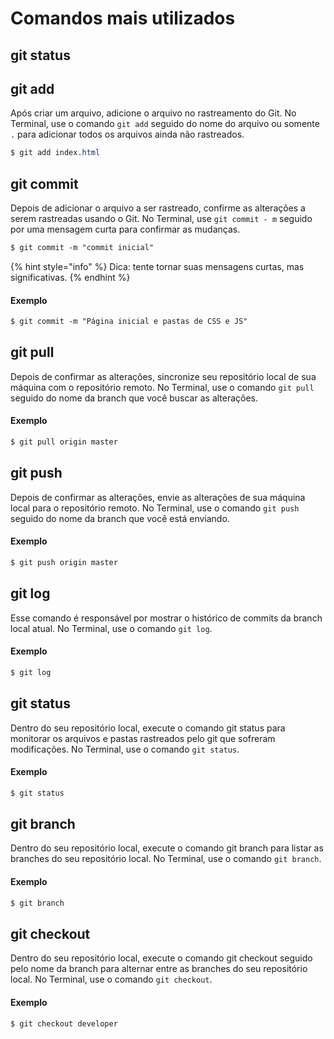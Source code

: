 # Comandos mais utilizados

## git status

## git add

Após criar um arquivo, adicione o arquivo no rastreamento do Git. No Terminal, use o comando `git add` seguido do nome do arquivo ou somente `.` para adicionar todos os arquivos ainda não rastreados.

```css
$ git add index.html
```

## git commit

Depois de adicionar o arquivo a ser rastreado, confirme as alterações a serem rastreadas usando o Git. No Terminal, use `git commit - m` seguido por uma mensagem curta para confirmar as mudanças.

```css
$ git commit -m "commit inicial"
```

{% hint style="info" %}
Dica: tente tornar suas mensagens curtas, mas significativas. 
{% endhint %}

#### Exemplo

```css
$ git commit -m "Página inicial e pastas de CSS e JS"
```

## git pull

Depois de confirmar as alterações, sincronize seu repositório local de sua máquina com o repositório remoto. No Terminal, use o comando `git pull` seguido do nome da branch que você buscar as alterações.

#### Exemplo

```css
$ git pull origin master
```


## git push

Depois de confirmar as alterações, envie as alterações de sua máquina local para o repositório remoto. No Terminal, use o comando `git push` seguido do nome da branch que você está enviando.

#### Exemplo

```css
$ git push origin master
```


## git log

Esse comando é responsável por mostrar o histórico de commits da branch local atual. No Terminal, use o comando `git log`.

#### Exemplo

```css
$ git log
```

## git status

Dentro do seu repositório local, execute o comando git status para monitorar os arquivos e pastas rastreados pelo git que sofreram modificações. No Terminal, use o comando `git status`.

#### Exemplo

```css
$ git status
```

## git branch

Dentro do seu repositório local, execute o comando git branch para listar as branches do seu repositório local. No Terminal, use o comando `git branch`.

#### Exemplo

```css
$ git branch
```

## git checkout

Dentro do seu repositório local, execute o comando git checkout seguido pelo nome da branch para alternar entre as branches do seu repositório local. No Terminal, use o comando `git checkout`.

#### Exemplo

```css
$ git checkout developer
```